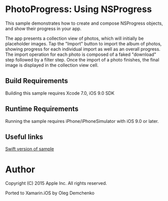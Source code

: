 PhotoProgress: Using NSProgress
==============

This sample demonstrates how to create and compose NSProgress objects, and show their progress in your app.

The app presents a collection view of photos, which will initially be placeholder images. Tap the "Import" button to import the album of photos, showing progress for each individual import as well as an overall progress. The import operation for each photo is composed of a faked "download" step followed by a filter step. Once the import of a photo finishes, the final image is displayed in the collection view cell.

Build Requirements
------------------

Building this sample requires Xcode 7.0, iOS 9.0 SDK

Runtime Requirements
------------------

Running the sample requires iPhone/iPhoneSimulator with iOS 9.0 or later.

Useful links
-------------

[Swift version of sample](https://developer.apple.com/library/prerelease/ios/samplecode/PhotoProgress/Introduction/Intro.html#//apple_ref/doc/uid/TP40016186)

Author
======
Copyright (C) 2015 Apple Inc. All rights reserved.

Ported to Xamarin.iOS by Oleg Demchenko

